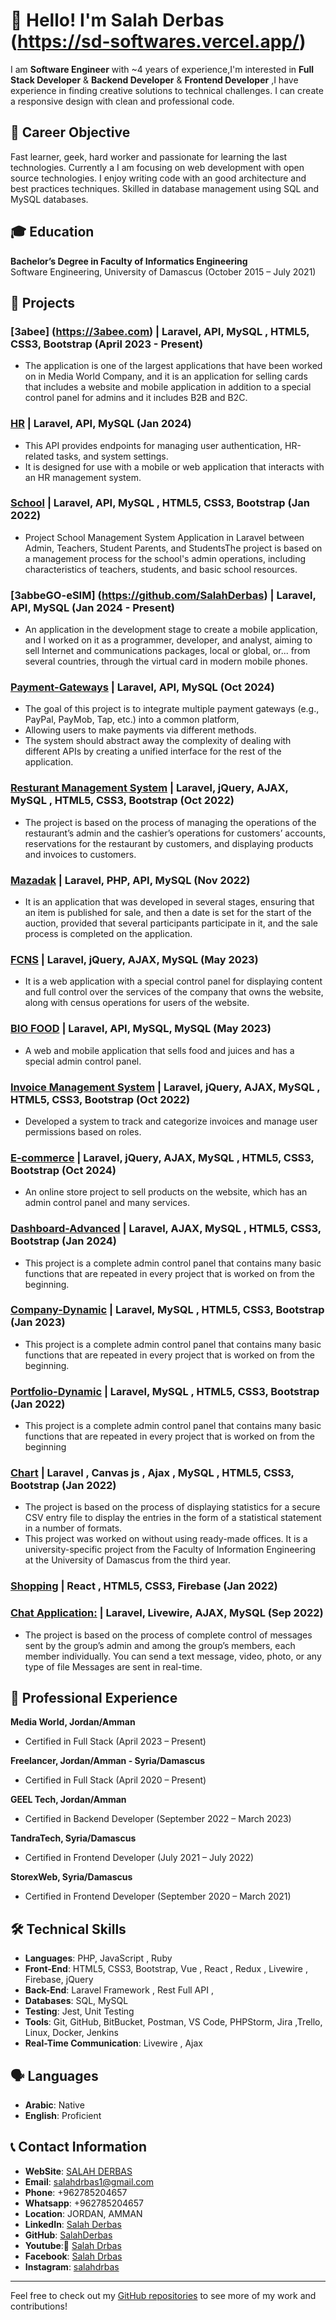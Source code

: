 # 👋 Hello! I'm Salah Derbas (https://sd-softwares.vercel.app/)

 I am **Software Engineer** with ~4 years of experience,I'm interested in **Full Stack Developer** & **Backend Developer** & **Frontend Developer** ,I have experience in finding creative solutions to technical challenges. I can create a responsive design with clean and professional code. 

## 🚀 Career Objective
Fast learner, geek, hard worker and passionate for learning the last technologies.
Currently a I am focusing on web development with open source technologies.
I enjoy writing code with an good architecture and best practices techniques.
Skilled in database management using SQL and MySQL databases.

## 🎓 Education
**Bachelor’s Degree in Faculty of Informatics Engineering**  
Software Engineering, University of Damascus (October 2015 – July 2021)  


## 🌟 Projects

### [3abee] (https://3abee.com) | Laravel, API, MySQL , HTML5, CSS3, Bootstrap (April 2023 -  Present)
- The application is one of the largest applications that have been worked on in Media World Company, and
it is an application for selling cards that includes a website and mobile application in addition to a special control
panel for admins and it includes B2B and B2C.

### [HR](https://github.com/SalahDerbas/HR) | Laravel, API, MySQL  (Jan 2024)
- This API provides endpoints for managing user authentication, HR-related tasks, and system settings. 
- It is designed for use with a mobile or web application that interacts with an HR management system.

### [School](https://github.com/SalahDerbas/School) | Laravel, API, MySQL , HTML5, CSS3, Bootstrap (Jan 2022)
- Project School Management System Application in Laravel between Admin, Teachers,
Student Parents, and StudentsThe project is based on a management process for the school's admin operations,
including characteristics of teachers, students, and basic school resources.

### [3abbeGO-eSIM] (https://github.com/SalahDerbas) | Laravel, API, MySQL  (Jan 2024 -  Present)
- An application in the development stage to create a mobile application, and I worked on it as a
programmer, developer, and analyst, aiming to sell Internet and communications packages, local or global, or...
from several countries, through the virtual card in modern mobile phones.

### [Payment-Gateways](https://github.com/SalahDerbas/Payment-Gateways) | Laravel, API, MySQL  (Oct 2024)
- The goal of this project is to integrate multiple payment gateways (e.g., PayPal, PayMob, Tap, etc.) into a common platform,
- Allowing users to make payments via different methods.
- The system should abstract away the complexity of dealing with different APIs by creating a unified interface for the rest of the application.

### [Resturant Management System](https://github.com/SalahDerbas/RestManagementSystem) | Laravel, jQuery, AJAX, MySQL , HTML5, CSS3, Bootstrap (Oct 2022)
- The project is based on the process of managing the operations of the restaurant’s admin and the cashier’s operations for customers’ accounts, reservations for the restaurant by customers, and displaying products and invoices to customers.

### [Mazadak](https://play.google.com/store/apps/details?id=com.agac.Mazadak) | Laravel, PHP, API, MySQL (Nov 2022)
- It is an application that was developed in several stages, ensuring that an item is published for sale, and
then a date is set for the start of the auction, provided that several participants participate in it, and the sale process
is completed on the application.

### [FCNS](https://fncs-jo.com/) | Laravel, jQuery, AJAX, MySQL (May 2023)
- It is a web application with a special control panel for displaying content and full control over the services of
the company that owns the website, along with census operations for users of the website.

### [BIO FOOD](https://biofood.website/) | Laravel, API, MySQL, MySQL (May 2023)
- A web and mobile application that sells food and juices and has a special admin control panel.

### [Invoice Management System](https://github.com/SalahDerbas/Invoicing_bill) | Laravel, jQuery, AJAX, MySQL , HTML5, CSS3, Bootstrap (Oct 2022)
- Developed a system to track and categorize invoices and manage user permissions based on roles.

### [E-commerce](https://github.com/SalahDerbas/E-commerce) | Laravel, jQuery, AJAX, MySQL , HTML5, CSS3, Bootstrap (Oct 2024)
- An online store project to sell products on the website, which has an admin control panel and many
services.   

### [Dashboard-Advanced](https://github.com/SalahDerbas/Dashboard-Advanced) | Laravel, AJAX, MySQL , HTML5, CSS3, Bootstrap (Jan 2024)
- This project is a complete admin control panel that contains many basic functions that are
repeated in every project that is worked on from the beginning.   

### [Company-Dynamic](https://github.com/SalahDerbas/Company-Dynamic) | Laravel, MySQL , HTML5, CSS3, Bootstrap (Jan 2023)
- This project is a complete admin control panel that contains many basic functions that are
repeated in every project that is worked on from the beginning.   

### [Portfolio-Dynamic](https://github.com/SalahDerbas/PortfolioDynamic) | Laravel, MySQL , HTML5, CSS3, Bootstrap (Jan 2022)
- This project is a complete admin control panel that contains many basic functions that are repeated in every project that is worked on from the beginning

### [Chart](https://github.com/SalahDerbas/PortfolioDynamic) | Laravel , Canvas js , Ajax , MySQL , HTML5, CSS3, Bootstrap (Jan 2022)
- The project is based on the process of displaying statistics for a secure CSV entry file to display the entries in the form of a statistical statement in a number of formats.
- This project was worked on without using ready-made offices. It is a university-specific project from the Faculty of Information Engineering at the University of Damascus from the third year.


### [Shopping](https://github.com/SalahDerbas/ShoppingReact) | React , HTML5, CSS3, Firebase (Jan 2022)

### [Chat Application:](https://github.com/SalahDerbas/Chat-in-Livewire) | Laravel, Livewire, AJAX, MySQL (Sep 2022)
- The project is based on the process of complete control of messages sent by the group’s admin
and among the group’s members, each member individually. You can send a text message, video, photo, or any
type of file Messages are sent in real-time.





## 💼 Professional Experience
**Media World, Jordan/Amman**  
- Certified in Full Stack  (April 2023 – Present)  

**Freelancer, Jordan/Amman - Syria/Damascus**  
- Certified in Full Stack  (April 2020 – Present)  

**GEEL Tech, Jordan/Amman**  
- Certified in Backend Developer  (September 2022 – March 2023)  

**TandraTech, Syria/Damascus**  
- Certified in Frontend Developer  (July 2021 – July 2022)  

**StorexWeb, Syria/Damascus**  
- Certified in Frontend Developer  (September 2020 – March 2021)  


## 🛠️ Technical Skills
- **Languages**: PHP, JavaScript , Ruby
- **Front-End**: HTML5, CSS3, Bootstrap, Vue , React , Redux , Livewire , Firebase, jQuery 
- **Back-End**: Laravel Framework , Rest Full API , 
- **Databases**: SQL, MySQL
- **Testing**: Jest, Unit Testing
- **Tools**: Git, GitHub, BitBucket, Postman, VS Code, PHPStorm, Jira ,Trello, Linux, Docker, Jenkins
- **Real-Time Communication**: Livewire , Ajax

## 🗣️ Languages
- **Arabic**:  Native
- **English**: Proficient

## 📞 Contact Information
- **WebSite**: [SALAH DERBAS](https://sd-softwares.vercel.app/)
- **Email**: [salahdrbas1@gmail.com](mailto:salahdrbas1@gmail.com)
- **Phone**: +962785204657
- **Whatsapp**: +962785204657
- **Location**: JORDAN, AMMAN
- **LinkedIn**: [Salah Derbas](https://www.linkedin.com/in/salah-derbas/)
- **GitHub**: [SalahDerbas](https://github.com/SalahDerbas)
- **Youtube**: [ ٍSalah Drbas](https://www.youtube.com/channel/UCEYTgaou2YKbymbC0mUnAhw)
- **Facebook**: [Salah Drbas](https://www.facebook.com/salah.drbas.1)
- **Instagram**: [salahdrbas](https://www.instagram.com/salahdrbas/)

---

Feel free to check out my [GitHub repositories](https://github.com/SalahDerbas) to see more of my work and contributions!